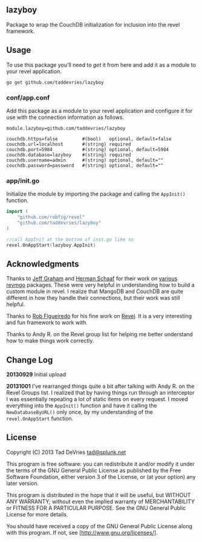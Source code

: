 ## lazyboy
Package to wrap the CouchDB initialization for inclusion into the revel framework.

## Usage
To use this package you'll need to *get* it from here and add it as a module to your revel application.

`go get github.com/taddevries/lazyboy`

### conf/app.conf
Add this package as a module to your revel application and configure it for use with the connection information as follows.

```
module.lazyboy=github.com/taddevries/lazyboy

couchdb.https=false         #(bool)   optional, default=false
couchdb.url=localhost       #(string) required
couchdb.port=5984           #(string) optional, default=5984
couchdb.database=lazyboy    #(string) required
couchdb.username=admin      #(string) optional, default=""
couchdb.password=password   #(string) optional, default=""
```

### app/init.go
Initialize the module by importing the package and calling the `AppInit()` function.

```go
import (
	"github.com/robfig/revel"
	"github.com/taddevries/lazyboy"
)

//call AppInit at the bottom of init.go like so
revel.OnAppStart(lazyboy.AppInit)
```

## Acknowledgments 
Thanks to [Jeff Graham][1] and [Herman Schaaf][2] for their work on [various][3] [revmgo][4] packages. These were very helpful in understanding how to build a custom module in revel. I realize that MangoDB and CouchDB are quite different in how they handle their connections, but their work was still helpful.

Thanks to [Rob Figueiredo][6] for his fine work on [Revel][5]. It is a very interesting and fun framework to work with.

Thanks to Andy R. on the Revel group list for helping me better understand how to make things work correctly.


## Change Log
**20130929** Initial upload

**20131001** I've rearranged things quite a bit after talking with Andy R. on the Revel Groups list. I realized that by having things run through an interceptor I was essentially repeating a lot of static items on every request. I moved everything into the `AppInit()` function and have it calling the `NewDatabaseByURL()` only once, by my understanding of the `revel.OnAppStart` function. 

## License
Copyright (C) 2013  Tad DeVries <tad@splunk.net>

This program is free software: you can redistribute it and/or modify it under the terms of the GNU General Public License as published by the Free Software Foundation, either version 3 of the License, or (at your option) any later version.

This program is distributed in the hope that it will be useful, but WITHOUT ANY WARRANTY; without even the implied warranty of MERCHANTABILITY or FITNESS FOR A PARTICULAR PURPOSE.  See the GNU General Public License for more details.

You should have received a copy of the GNU General Public License along with this program.  If not, see [http://www.gnu.org/licenses/].

<!-- Links -->
[1]: https://github.com/jgraham909 "Jeff Graham"
[2]: https://github.com/hermanschaaf "Herman Schaaf"
[3]: https://github.com/jgraham909/revmgo "Jeff's revmgo"
[4]: https://github.com/hermanschaaf/revmgo "Herman's revmgo"
[5]: https://github.com/robfig/revel "Revel Framework"
[6]: https://github.com/robfig "Rob Figueiredo"